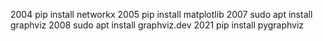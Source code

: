  2004  pip install networkx
 2005  pip install matplotlib
 2007  sudo apt install graphviz
 2008  sudo apt install graphviz.dev
 2021  pip install pygraphviz
